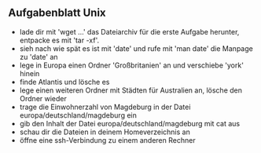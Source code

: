 ## Aufgabenblatt Unix

* lade dir mit 'wget ...' das Dateiarchiv für die erste Aufgabe herunter, entpacke es mit 'tar -xf'.
* sieh nach wie spät es ist mit 'date' und rufe mit 'man date' die Manpage zu 'date' an
* lege in Europa einen Ordner 'Großbritanien' an und verschiebe 'york' hinein
* finde Atlantis und lösche es
* lege einen weiteren Ordner mit Städten für Australien an, lösche den Ordner wieder
* trage die Einwohnerzahl von Magdeburg in der Datei europa/deutschland/magdeburg ein
* gib den Inhalt der Datei europa/deutschland/magdeburg mit cat aus
* schau dir die Dateien in deinem Homeverzeichnis an
* öffne eine ssh-Verbindung zu einem anderen Rechner
